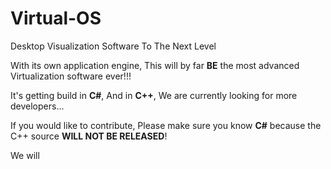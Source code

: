 # Virtual-OS
Desktop Visualization Software To The Next Level

With its own application engine, This will by far <b>BE</b> the most advanced Virtualization software ever!!!

It's getting build in <b>C#</b>, And in <b>C++</b>, We are currently looking for more developers... 

If you would like to contribute, Please make sure you know <b>C#</b> because the C++ source <b>WILL NOT BE RELEASED</b>!

We will 